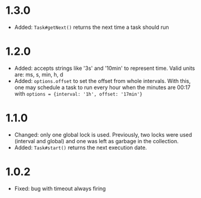 # 1.3.0
* Added: `Task#getNext()` returns the next time a task should run

# 1.2.0
* Added: accepts strings like '3s' and '10min' to represent time. Valid units are: ms, s, min, h, d
* Added: `options.offset` to set the offset from whole intervals. With this, one may schedule a task to run every hour when the minutes are 00:17 with `options = {interval: '1h', offset: '17min'}`

# 1.1.0
* Changed: only one global lock is used. Previously, two locks were used (interval and global) and one was left as garbage in the collection.
* Added: `Task#start()` returns the next execution date.

# 1.0.2
* Fixed: bug with timeout always firing